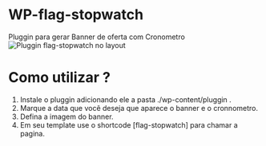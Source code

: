 # WP-flag-stopwatch

Pluggin para gerar Banner de oferta com Cronometro
![Pluggin flag-stopwatch no layout](https://github.com/oguhpereira/flag-stopwatch/blob/master/assets/icon.png)
# Como utilizar ?

1. Instale o pluggin adicionando ele a pasta ./wp-content/pluggin .
2. Marque a data que você deseja que aparece o banner e o cronnometro.
3. Defina a imagem do banner.
5. Em seu template use o shortcode [flag-stopwatch] para chamar a pagina.
